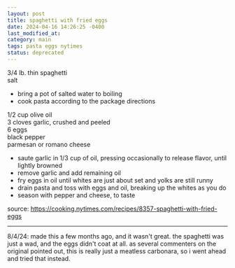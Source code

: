 ```yaml
---
layout: post
title: spaghetti with fried eggs
date: 2024-04-16 14:26:25 -0400
last_modified_at: 
category: main
tags: pasta eggs nytimes
status: deprecated
---
```


3/4 lb. thin spaghetti  
salt  
* bring a pot of salted water to boiling
* cook pasta according to the package directions

1/2 cup olive oil  
3 cloves garlic, crushed and peeled  
6 eggs  
black pepper  
parmesan or romano cheese  
* saute garlic in 1/3 cup of oil, pressing occasionally to release flavor, until lightly browned
* remove garlic and add remaining oil
* fry eggs in oil until whites are just about set and yolks are still runny
* drain pasta and toss with eggs and oil, breaking up the whites as you do
* season with pepper and cheese, to taste

source: <https://cooking.nytimes.com/recipes/8357-spaghetti-with-fried-eggs>

---

8/4/24: made this a few months ago, and it wasn't great. the spaghetti was just a 
wad, and the eggs didn't coat at all. as several commenters on the original pointed
out, this is really just a meatless carbonara, so i went ahead and tried that
instead.
